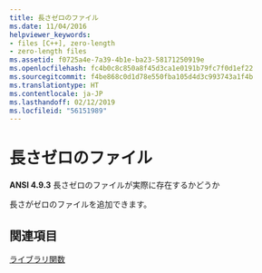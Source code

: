 ```yaml
---
title: 長さゼロのファイル
ms.date: 11/04/2016
helpviewer_keywords:
- files [C++], zero-length
- zero-length files
ms.assetid: f0725a4e-7a39-4b1e-ba23-58171250919e
ms.openlocfilehash: fc4b0c8c850a8f45d3ca1e0191b79fc7f0d1ef22
ms.sourcegitcommit: f4be868c0d1d78e550fba105d4d3c993743a1f4b
ms.translationtype: HT
ms.contentlocale: ja-JP
ms.lasthandoff: 02/12/2019
ms.locfileid: "56151989"
---
```

# <a name="zero-length-files"></a>長さゼロのファイル

**ANSI 4.9.3** 長さゼロのファイルが実際に存在するかどうか

長さがゼロのファイルを追加できます。

## <a name="see-also"></a>関連項目

[ライブラリ関数](../c-language/library-functions.md)
